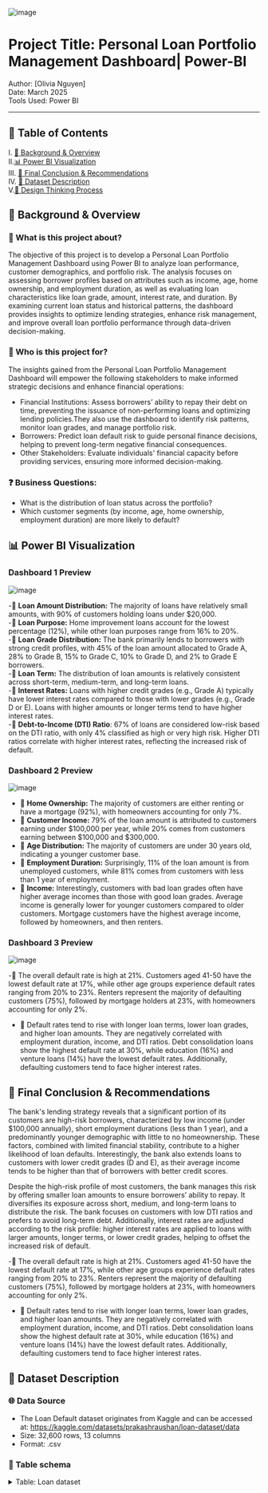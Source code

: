 
![image](https://github.com/user-attachments/assets/dc4d2538-70a2-4259-868e-cdc46fe74080)


# Project Title: Personal Loan Portfolio Management Dashboard| Power-BI



Author: [Olivia Nguyen]  
Date: March 2025  
Tools Used: Power BI 

---

## 📑 Table of Contents  
I. [📌 Background & Overview](#-background--overview)  
II.[📊 Power BI Visualization](#-power-bi-visualization)  
III. [🔎 Final Conclusion & Recommendations](#-final-conclusion--recommendations)  
IV. [📂 Dataset Description](#-dataset-description)  
V.[🧠 Design Thinking Process](#-design-thinking-process)  


## 📌 Background & Overview

### 📖 What is this project about?
The objective of this project is to develop a Personal Loan Portfolio Management Dashboard using Power BI to analyze loan performance, customer demographics, and portfolio risk. The analysis focuses on assessing borrower profiles based on attributes such as income, age, home ownership, and employment duration, as well as evaluating loan characteristics like loan grade, amount, interest rate, and duration. By examining current loan status and historical patterns, the dashboard provides insights to optimize lending strategies, enhance risk management, and improve overall loan portfolio performance through data-driven decision-making.

  
### 👤 Who is this project for?   
The insights gained from the Personal Loan Portfolio Management Dashboard will empower the following stakeholders to make informed strategic decisions and enhance financial operations:
- Financial Institutions: Assess borrowers’ ability to repay their debt on time, preventing the issuance of non-performing loans and optimizing lending policies.They also use the dashboard to identify risk patterns, monitor loan grades, and manage portfolio risk.
- Borrowers: Predict loan default risk to guide personal finance decisions, helping to prevent long-term negative financial consequences.
- Other Stakeholders: Evaluate individuals' financial capacity before providing services, ensuring more informed decision-making.

### ❓ Business Questions:
- What is the distribution of loan status across the portfolio?
- Which customer segments (by income, age, home ownership, employment duration) are more likely to default?
   
## 📊 Power BI Visualization
### Dashboard 1 Preview

![image](https://github.com/user-attachments/assets/d64b663b-04a4-4f31-8d53-a1950cc8f363)

-🚀 **Loan Amount Distribution:** The majority of loans have relatively small amounts, with 90% of customers holding loans under $20,000.  
-🚀 **Loan Purpose:** Home improvement loans account for the lowest percentage (12%), while other loan purposes range from 16% to 20%.  
-🚀 **Loan Grade Distribution:** The bank primarily lends to borrowers with strong credit profiles, with 45% of the loan amount allocated to Grade A, 28% to Grade B, 15% to Grade C, 10% to Grade D, and 2% to Grade E borrowers.  
-🚀 **Loan Term:** The distribution of loan amounts is relatively consistent across short-term, medium-term, and long-term loans.  
-🚀 **Interest Rates:** Loans with higher credit grades (e.g., Grade A) typically have lower interest rates compared to those with lower grades (e.g., Grade D or E). Loans with higher amounts or longer terms tend to have higher interest rates.  
-🚀 **Debt-to-Income (DTI) Ratio**: 67% of loans are considered low-risk based on the DTI ratio, with only 4% classified as high or very high risk. Higher DTI ratios correlate with higher interest rates, reflecting the increased risk of default.  

      

### Dashboard 2 Preview

![image](https://github.com/user-attachments/assets/0c1f8d89-8aac-40cb-a9e1-6fc3c1b628f1)

- 🚀 **Home Ownership:** The majority of customers are either renting or have a mortgage (92%), with homeowners accounting for only 7%.    
- 🚀 **Customer Income:** 79% of the loan amount is attributed to customers earning under $100,000 per year, while 20% comes from customers earning between $100,000 and $300,000.   
- 🚀 **Age Distribution:** The majority of customers are under 30 years old, indicating a younger customer base.   
- 🚀 **Employment Duration:** Surprisingly, 11% of the loan amount is from unemployed customers, while 81% comes from customers with less than 1 year of employment.   
- 🚀 **Income:** Interestingly, customers with bad loan grades often have higher average incomes than those with good loan grades. Average income is generally lower for younger customers compared to older customers. Mortgage customers have the highest average income, followed by homeowners, and then renters.   

   
   
### Dashboard 3 Preview

![image](https://github.com/user-attachments/assets/3feef028-433e-4773-87ad-940d447634aa)

-🚀 The overall default rate is high at 21%. Customers aged 41-50 have the lowest default rate at 17%, while other age groups experience default rates ranging from 20% to 23%. Renters represent the majority of defaulting customers (75%), followed by mortgage holders at 23%, with homeowners accounting for only 2%.
- 🚀 Default rates tend to rise with longer loan terms, lower loan grades, and higher loan amounts. They are negatively correlated with employment duration, income, and DTI ratios. Debt consolidation loans show the highest default rate at 30%, while education (16%) and venture loans (14%) have the lowest default rates. Additionally, defaulting customers tend to face higher interest rates.


## 🔎 Final Conclusion & Recommendations 

The bank's lending strategy reveals that a significant portion of its customers are high-risk borrowers, characterized by low income (under $100,000 annually), short employment durations (less than 1 year), and a predominantly younger demographic with little to no homeownership. These factors, combined with limited financial stability, contribute to a higher likelihood of loan defaults. Interestingly, the bank also extends loans to customers with lower credit grades (D and E), as their average income tends to be higher than that of borrowers with better credit scores. 

Despite the high-risk profile of most customers, the bank manages this risk by offering smaller loan amounts to ensure borrowers’ ability to repay. It diversifies its exposure across short, medium, and long-term loans to distribute the risk. The bank focuses on customers with low DTI ratios and prefers to avoid long-term debt. Additionally, interest rates are adjusted according to the risk profile: higher interest rates are applied to loans with larger amounts, longer terms, or lower credit grades, helping to offset the increased risk of default.

-🚀 The overall default rate is high at 21%. Customers aged 41-50 have the lowest default rate at 17%, while other age groups experience default rates ranging from 20% to 23%. Renters represent the majority of defaulting customers (75%), followed by mortgage holders at 23%, with homeowners accounting for only 2%.
- 🚀 Default rates tend to rise with longer loan terms, lower loan grades, and higher loan amounts. They are negatively correlated with employment duration, income, and DTI ratios. Debt consolidation loans show the highest default rate at 30%, while education (16%) and venture loans (14%) have the lowest default rates. Additionally, defaulting customers tend to face higher interest rates.

## 📂 Dataset Description

### 🌐 Data Source
- The Loan Default dataset originates from Kaggle and can be accessed at:  https://kaggle.com/datasets/prakashraushan/loan-dataset/data
- Size: 32,600 rows, 13 columns
- Format: .csv

### 🔀 Table schema
<details>
<summary>Table: Loan dataset </summary>  

| Number | Variable name       | Definition                                                | Data Type |
| ------ | ------------------- | --------------------------------------------------------- | --------- |
| 1      | customer_id         | Unique identifier for each customer                       | Text      |
| 2      | customer_age        | Age of the customer                                       | Text      |
| 3      | customer_income     | Annual income of the customer                             | Number    |
| 4      | home_ownership      | Annual income of the customer                             | Text      |
| 5      | employment_duration | Duration of employment in months                          | Number    |
| 6      | loan_intent         | Purpose of the loan                                       | Text      |
| 7      | loan_grade          | Grade assigned to the loan                                | Text      |
| 8      | loan_amnt           | Loan amount requested                                     | Number    |
| 9      | loan_int_rate       | Interest rate of the loan                                 | Number    |
| 10     | term_years          | Loan term in years                                        | Number    |
| 11     | historical_default  |  Indicates if the customer has a history of default (Y/N) | Text      |
| 12     | cred_hist_length    |  Length of the customer's credit history in years         | Number    |
| 13     | Current_loan_status | Current status of the loan (DEFAULT, NO DEFAULT)          | Text      |

</details>


